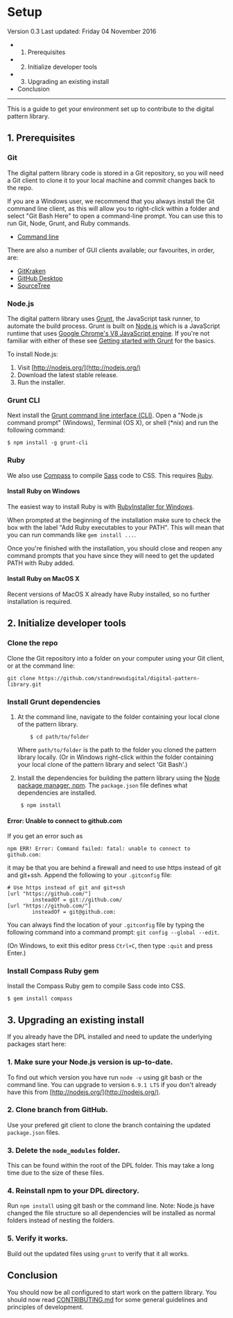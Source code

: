 # Setup

Version 0.3
Last updated: Friday 04 November 2016

<!-- MarkdownTOC -->

- 1. Prerequisites
- 2. Initialize developer tools
- 3. Upgrading an existing install
- Conclusion

<!-- /MarkdownTOC -->


---

This is a guide to get your environment set up to contribute to the digital 
pattern library. 




## 1. Prerequisites

### Git

The digital pattern library code is stored in a Git repository, so you will need a Git client to clone it to your local machine and commit changes back to the repo.

If you are a Windows user, we recommend that you always install the Git command line client, as this will allow you to right-click within a folder and select "Git Bash Here" to open a command-line prompt. You can use this to run Git, Node, Grunt, and Ruby commands.

* [Command line](https://git-scm.com/)

There are also a number of GUI clients available; our favourites, in order, are:

* [GitKraken](http://www.gitkraken.com/)
* [GitHub Desktop](https://desktop.github.com/)
* [SourceTree](https://www.sourcetreeapp.com/)


### Node.js

The digital pattern library uses [Grunt](http://gruntjs.com/), the JavaScript task runner, to automate the build process. Grunt is built on [Node.js](http://nodejs.org/) which is a JavaScript runtime that uses [Google Chrome's V8 JavaScript engine](https://developers.google.com/v8/). If you're not familiar with either of these see [Getting started with Grunt](http://gruntjs.com/getting-started) for the basics.

To install Node.js:

1. Visit [http://nodejs.org/](http://nodejs.org/)
2. Download the latest stable release.
3. Run the installer.


### Grunt CLI

Next install the [Grunt command line interface (CLI)](http://gruntjs.com/using-the-cli). Open a "Node.js command prompt" (Windows), Terminal (OS X), or shell (*nix) and run the following command:

```
$ npm install -g grunt-cli
```


### Ruby

We also use [Compass](http://compass-style.org/) to compile [Sass](http://sass-lang.com/) code to CSS. This requires [Ruby](https://www.ruby-lang.org/).


#### Install Ruby on Windows

The easiest way to install Ruby is with [RubyInstaller for Windows](http://rubyinstaller.org/downloads/). 

When prompted at the beginning of the installation make sure to check the box with the label "Add Ruby executables to your PATH". This will mean that you can run commands like `gem install ...`.

Once you're finished with the installation, you should close and reopen any command prompts that you have since they will need to get the updated PATH with Ruby added.


#### Install Ruby on MacOS X

Recent versions of MacOS X already have Ruby installed, so no further installation is required.




## 2. Initialize developer tools


### Clone the repo

Clone the Git repository into a folder on your computer using your Git client, or at the command line:

```
git clone https://github.com/standrewsdigital/digital-pattern-library.git
```


### Install Grunt dependencies

1. At the command line, navigate to the folder containing your local clone of 
   the pattern library. 
    ```
        $ cd path/to/folder
    ```
    Where `path/to/folder` is the path to the folder you cloned the pattern 
    library locally. (Or in Windows right-click within the folder containing your local clone of the pattern library and select 'Git Bash'.)

2. Install the dependencies for building the pattern library using the [Node 
   package manager, npm](https://www.npmjs.com/). The `package.json` file defines what dependencies are installed.

        $ npm install


#### Error: Unable to connect to github.com

If you get an error such as

```
npm ERR! Error: Command failed: fatal: unable to connect to github.com:
```

it may be that you are behind a firewall and need to use https instead of git and git+ssh. Append the following to your `.gitconfig` file:

```
# Use https instead of git and git+ssh
[url "https://github.com/"]
        insteadOf = git://github.com/
[url "https://github.com/"]
        insteadOf = git@github.com:
```

You can always find the location of your `.gitconfig` file by typing the following command into a command prompt: `git config --global --edit`.

(On Windows, to exit this editor press `Ctrl+C`, then type `:quit` and press Enter.)


### Install Compass Ruby gem

Install the Compass Ruby gem to compile Sass code into CSS.

```
$ gem install compass
```



## 3. Upgrading an existing install

If you already have the DPL installed and need to update the underlying packages start here:


### 1. Make sure your Node.js version is up-to-date.
   
To find out which version you have run `node -v` using git bash or the command line. You can upgrade to version `6.9.1 LTS` if you don't already have this from [http://nodejs.org/](http://nodejs.org/).


### 2. Clone branch from GitHub.

Use your prefered git client to clone the branch containing the updated `package.json` files.


### 3. Delete the `node_modules` folder.

This can be found within the root of the DPL folder. This may take a long time due to the size of these files.


### 4. Reinstall npm to your DPL directory.

Run `npm install` using git bash or the command line. Note: Node.js have changed the file structure so all dependencies will be installed as normal folders instead of nesting the folders.


### 5. Verify it works.

Build out the updated files using `grunt` to verify that it all works.


## Conclusion

You should now be all configured to start work on the pattern library. You should now read [CONTRIBUTING.md](CONTRIBUTING.md) for some general guidelines and principles of development.
